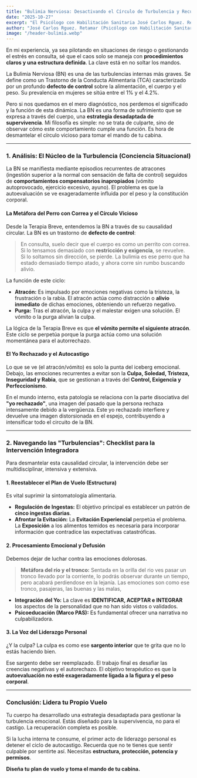 ```yaml
---
title: "Bulimia Nerviosa: Desactivando el Círculo de Turbulencia y Recuperando el Mando de Cabina"
date: "2025-10-27"
excerpt: "El Psicólogo con Habilitación Sanitaria José Carlos Rguez. Retamar aplica la mentalidad de cabina para analizar la Bulimia Nerviosa, un Trastorno de la Conducta Alimentaria caracterizado por un profundo defecto de control y autocastigo."
author: "José Carlos Rguez. Retamar (Psicólogo con Habilitación Sanitaria)"
image: "/header-bulimia.webp" 
---
```


En mi experiencia, ya sea pilotando en situaciones de riesgo o gestionando el estrés en consulta, sé que el caos solo se maneja con **procedimientos claros y una estructura definida**. La clave está en no soltar los mandos.

La Bulimia Nerviosa (BN) es una de las turbulencias internas más graves. Se define como un Trastorno de la Conducta Alimentaria (TCA) caracterizado por un profundo **defecto de control** sobre la alimentación, el cuerpo y el peso. Su prevalencia en mujeres se sitúa entre el 1% y el 4.2%.

Pero si nos quedamos en el mero diagnóstico, nos perdemos el significado y la función de esta dinámica. La BN es una forma de sufrimiento que se expresa a través del cuerpo, una **estrategia desadaptada de supervivencia**. Mi filosofía es simple: no se trata de culparte, sino de observar cómo este comportamiento cumple una función. Es hora de desmantelar el círculo vicioso para tomar el mando de tu cabina.

---

### 1. Análisis: El Núcleo de la Turbulencia (Conciencia Situacional)

La BN se manifiesta mediante episodios recurrentes de atracones (ingestión superior a la normal con sensación de falta de control) seguidos de **comportamientos compensatorios inapropiados** (vómito autoprovocado, ejercicio excesivo, ayuno). El problema es que la autoevaluación se ve exageradamente influida por el peso y la constitución corporal.

#### La Metáfora del Perro con Correa y el Círculo Vicioso

Desde la Terapia Breve, entendemos la BN a través de su causalidad circular. La BN es un trastorno de **defecto de control**:

> En consulta, suelo decir que el cuerpo es como un perrito con correa. Si lo tensamos demasiado con **restricción y exigencia**, se revuelve. Si lo soltamos sin dirección, se pierde. La bulimia es ese perro que ha estado demasiado tiempo atado, y ahora corre sin rumbo buscando alivio.

La función de este ciclo:
* **Atracón:** Es impulsado por emociones negativas como la tristeza, la frustración o la rabia. El atracón actúa como distracción o **alivio inmediato** de dichas emociones, obteniendo un refuerzo negativo.
* **Purga:** Tras el atracón, la culpa y el malestar exigen una solución. El vómito o la purga alivian la culpa.

La lógica de la Terapia Breve es que **el vómito permite el siguiente atracón**. Este ciclo se perpetúa porque la purga actúa como una solución momentánea para el autorrechazo.

#### El Yo Rechazado y el Autocastigo

Lo que se ve (el atracón/vómito) es solo la punta del iceberg emocional. Debajo, las emociones recurrentes a evitar son la **Culpa, Soledad, Tristeza, Inseguridad y Rabia**, que se gestionan a través del **Control, Exigencia y Perfeccionismo**.

En el mundo interno, esta patología se relaciona con la parte disociativa del **"yo rechazado"**, una imagen del pasado que la persona rechaza intensamente debido a la vergüenza. Este yo rechazado interfiere y devuelve una imagen distorsionada en el espejo, contribuyendo a intensificar todo el circuito de la BN.

---

### 2. Navegando las "Turbulencias": Checklist para la Intervención Integradora

Para desmantelar esta causalidad circular, la intervención debe ser multidisciplinar, intensiva y extensiva.

#### 1. Reestablecer el Plan de Vuelo (Estructura)

Es vital suprimir la sintomatología alimentaria.
* **Regulación de Ingestas:** El objetivo principal es establecer un patrón de **cinco ingestas diarias**.
* **Afrontar la Evitación:** La **Evitación Experiencial** perpetúa el problema. La **Exposición** a los alimentos temidos es necesaria para incorporar información que contradice las expectativas catastróficas.

#### 2. Procesamiento Emocional y Defusión

Debemos dejar de luchar contra las emociones dolorosas.

> **Metáfora del río y el tronco:** Sentada en la orilla del rio ves pasar un tronco llevado por la corriente, lo podrás observar durante un tiempo, pero acabará perdiendose en la lejanía. Las emociones son como ese tronco, pasajeras, las buenas y las malas, 

* **Integración del Yo:** La clave es **IDENTIFICAR, ACEPTAR e INTEGRAR** los aspectos de la personalidad que no han sido vistos o validados.
* **Psicoeducación (Marco PAS):** Es fundamental ofrecer una narrativa no culpabilizadora.

#### 3. La Voz del Liderazgo Personal

¿Y la culpa? La culpa es como ese **sargento interior** que te grita que no lo estás haciendo bien.

Ese sargento debe ser reemplazado. El trabajo final es desafiar las creencias negativas y el autorechazo. El objetivo terapéutico es que la **autoevaluación no esté exageradamente ligada a la figura y el peso corporal**.

---

### Conclusión: Lidera tu Propio Vuelo

Tu cuerpo ha desarrollado una estrategia desadaptada para gestionar la turbulencia emocional. Estás diseñado para la supervivencia, no para el castigo. La recuperación completa es posible.

Si la lucha interna te consume, el primer acto de liderazgo personal es detener el ciclo de autocastigo. Recuerda que no te tienes que sentir culpable por sentirte así. Necesitas **estructura, protección, potencia y permisos**.

**Diseña tu plan de vuelo y toma el mando de tu cabina.**
